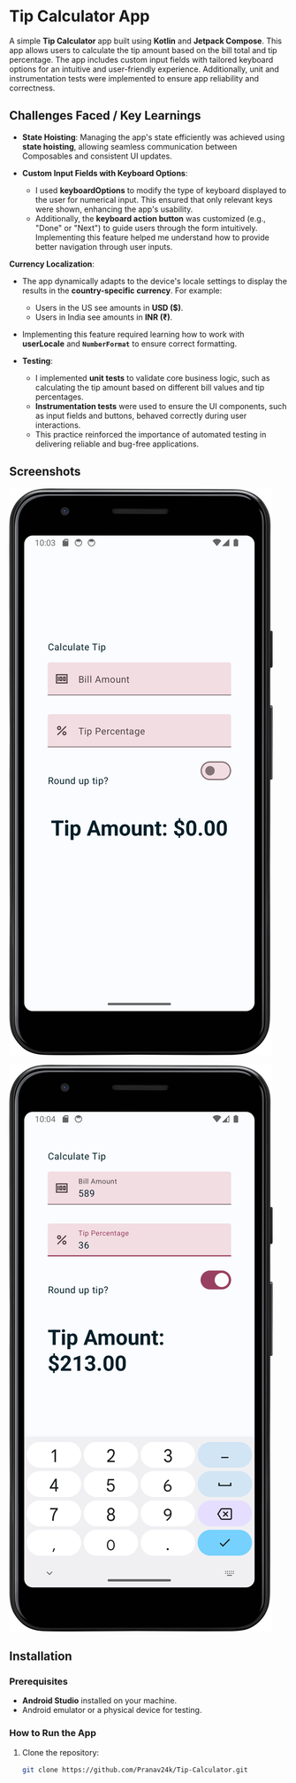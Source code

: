 # Tip Calculator App

A simple **Tip Calculator** app built using **Kotlin** and **Jetpack Compose**. This app allows users to calculate the tip amount based on the bill total and tip percentage. The app includes custom input fields with tailored keyboard options for an intuitive and user-friendly experience. Additionally, unit and instrumentation tests were implemented to ensure app reliability and correctness.

## Challenges Faced / Key Learnings

- **State Hoisting**: Managing the app's state efficiently was achieved using **state hoisting**, allowing seamless communication between Composables and consistent UI updates.

- **Custom Input Fields with Keyboard Options**: 
  - I used **keyboardOptions** to modify the type of keyboard displayed to the user for numerical input. This ensured that only relevant keys were shown, enhancing the app's usability.
  - Additionally, the **keyboard action button** was customized (e.g., "Done" or "Next") to guide users through the form intuitively. Implementing this feature helped me understand how to provide better navigation through user inputs.

 **Currency Localization**:
  - The app dynamically adapts to the device's locale settings to display the results in the **country-specific currency**. For example:
    - Users in the US see amounts in **USD ($)**.
    - Users in India see amounts in **INR (₹)**.
  - Implementing this feature required learning how to work with **userLocale** and **`NumberFormat`** to ensure correct formatting.

- **Testing**:
  - I implemented **unit tests** to validate core business logic, such as calculating the tip amount based on different bill values and tip percentages.
  - **Instrumentation tests** were used to ensure the UI components, such as input fields and buttons, behaved correctly during user interactions.
  - This practice reinforced the importance of automated testing in delivering reliable and bug-free applications.

## Screenshots
![Initial_Empty_screen](Screenshot1_initial_empty.png)

![Tip_Calculated](tipcalculated.png)


## Installation

### Prerequisites
- **Android Studio** installed on your machine.
- Android emulator or a physical device for testing.

### How to Run the App

1. Clone the repository:
   ```bash
   git clone https://github.com/Pranav24k/Tip-Calculator.git
